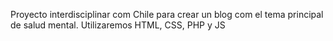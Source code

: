 Proyecto interdisciplinar com Chile para crear un blog com el tema principal de salud mental.
Utilizaremos HTML, CSS, PHP y JS
